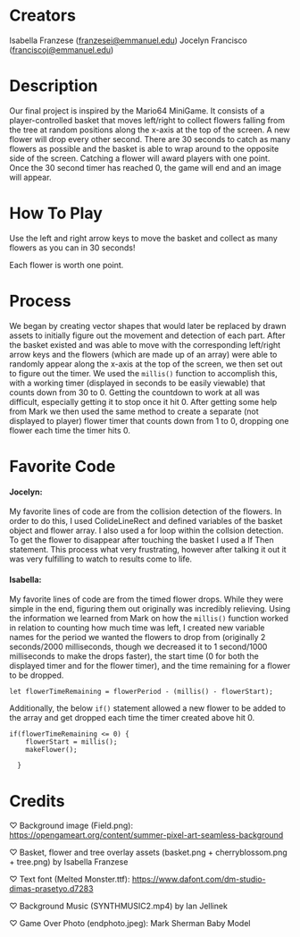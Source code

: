 # Creators

Isabella Franzese (franzesei@emmanuel.edu)
Jocelyn Francisco (franciscoj@emmanuel.edu)

# Description

Our final project is inspired by the Mario64 MiniGame. It consists of a player-controlled basket that moves left/right to collect flowers falling from the tree at random positions along the x-axis at the top of the screen. A new flower will drop every other second. There are 30 seconds to catch as many flowers as possible and the basket is able to wrap around to the opposite side of the screen. Catching a flower will award players with one point. Once the 30 second timer has reached 0, the game will end and an image will appear.

# How To Play

Use the left and right arrow keys to move the basket and collect as many flowers as you can in 30 seconds!

Each flower is worth one point.

# Process
  
We began by creating vector shapes that would later be replaced by drawn assets to initially figure out the movement and detection of each part. After the basket existed and was able to move with the corresponding left/right arrow keys and the flowers (which are made up of an array) were able to randomly appear along the x-axis at the top of the screen, we then set out to figure out the timer. We used the `millis()` function to accomplish this, with a working timer (displayed in seconds to be easily viewable) that counts down from 30 to 0. Getting the countdown to work at all was difficult, especially getting it to stop once it hit 0. After getting some help from Mark we then used the same method to create a separate (not displayed to player) flower timer that counts down from 1 to 0, dropping one flower each time the timer hits 0.

# Favorite Code

#### Jocelyn:

My favorite lines of code are from the collision detection of the flowers. In order to do this, I used ColideLineRect and defined variables of the basket object and flower array. I also used a for loop within the collsion detection. To get the flower to disappear after touching the basket I used a If Then statement. This process what very frustrating, however after talking it out it was very fulfilling to watch to results come to life.  

#### Isabella:

My favorite lines of code are from the timed flower drops. While they were simple in the end, figuring them out originally was incredibly relieving. Using the information we learned from Mark on how the `millis()` function worked in relation to counting how much time was left, I created new variable names for the period we wanted the flowers to drop from (originally 2 seconds/2000 milliseconds, though we decreased it to 1 second/1000 milliseconds to make the drops faster), the start time (0 for both the displayed timer and for the flower timer), and the time remaining for a flower to be dropped.

```let flowerTimeRemaining = flowerPeriod - (millis() - flowerStart);```

Additionally, the below `if()` statement allowed a new flower to be added to the array and get dropped each time the timer created above hit 0.

```
if(flowerTimeRemaining <= 0) {
    flowerStart = millis();
    makeFlower();

  }
```

# Credits

♡ Background image (Field.png): https://opengameart.org/content/summer-pixel-art-seamless-background 

♡ Basket, flower and tree overlay assets (basket.png + cherryblossom.png + tree.png) by  Isabella Franzese

♡ Text font (Melted Monster.ttf): https://www.dafont.com/dm-studio-dimas-prasetyo.d7283 

♡ Background Music (SYNTHMUSIC2.mp4) by Ian Jellinek

♡ Game Over Photo (endphoto.jpeg): Mark Sherman Baby Model